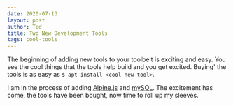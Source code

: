 ```yaml
---
date: 2020-07-13
layout: post
author: Ted
title: Two New Development Tools
tags: cool-tools
---
```

The beginning of adding new tools to your toolbelt is exciting and easy. You see the cool things that the tools help build and you get excited. Buying' the tools is as easy as `$ apt install <cool-new-tool>`.

I am in the process of adding [Alpine.js](https://github.com/alpinejs/alpine/) and [mySQL](https://www.mysql.com/). The excitement has come, the tools have been bought, now time to roll up my sleeves.
